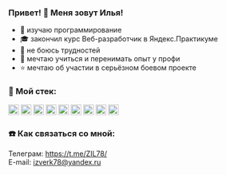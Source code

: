### Привет! :wave: Меня зовут Илья!
- :seedling: изучаю программирование
- :mortar_board: закончил курс Веб-разработчик в Яндекс.Практикуме
- :muscle: не боюсь трудностей
- :pray: мечтаю учиться и перенимать опыт у профи
- :star: мечтаю об участии в серьёзном боевом проекте

### :hammer: Мой стек:
<p>
<a href="https://www.w3.org/TR/html5/" title="HTML5"><img src="https://github.com/get-icon/geticon/raw/master/icons/html-5.svg" alt="HTML5" width="21px" height="21px"></a>
<a href="https://www.w3.org/TR/CSS/" title="CSS3"><img src="https://github.com/get-icon/geticon/raw/master/icons/css-3.svg" alt="CSS3" width="21px" height="21px"></a>
<a href="https://developer.mozilla.org/en-US/docs/Web/JavaScript/" title="JavaScript"><img src="https://raw.githubusercontent.com/get-icon/geticon/master/icons/javascript.svg" alt="React" width="21px" height="21px"></a>
<a href="https://reactjs.org/" title="React"><img src="https://github.com/get-icon/geticon/raw/master/icons/react.svg" alt="React" width="21px" height="21px"></a>
<a href="https://nodejs.org/en/" title="Node.js"><img src="https://github.com/get-icon/geticon/raw/master/icons/nodejs-icon.svg" alt="Node.js" width="21px" height="21px"></a>
<a href="https://expressjs.com/" title="Expressjs.js"><img src="https://github.com/get-icon/geticon/raw/master/icons/express.svg" alt="Node.js" width="21px" height="21px"></a>
<a href="https://www.mongodb.org/" title="MongoDB"><img src="https://github.com/get-icon/geticon/raw/master/icons/mongodb-icon.svg" alt="Node.js" width="21px" height="21px"></a>
<a href="https://www.npmjs.com/" title="npm"><img src="https://github.com/get-icon/geticon/raw/master/icons/npm.svg" alt="npm" width="21px" height="21px"></a>
<a href="https://git-scm.com/" title="git"><img src="https://raw.githubusercontent.com/get-icon/geticon/master/icons/git.svg" alt="git" width="21px" height="21px"></a>
</p>

### :phone: Как связаться со мной:
Телеграм: https://t.me/ZIL78/  
E-mail: izverk78@yandex.ru
